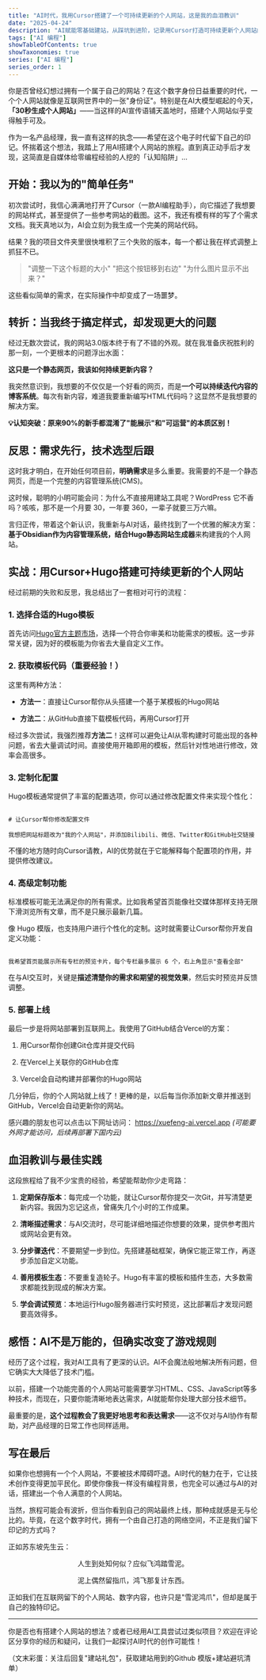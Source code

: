 ```yaml
---
title: "AI时代，我用Cursor搭建了一个可持续更新的个人网站，这是我的血泪教训" 
date: "2025-04-24" 
description: "AI赋能零基础建站，从踩坑到进阶，记录用Cursor打造可持续更新个人网站的实战与思考。" 
tags: ["AI 编程"]
showTableOfContents: true
showTaxonomies: true
series: ["AI 编程"]
series_order: 1
---
```


你是否曾经幻想过拥有一个属于自己的网站？在这个数字身份日益重要的时代，一个个人网站就像是互联网世界中的一张"身份证"。特别是在AI大模型崛起的今天，**「30秒生成个人网站」**——当这样的AI宣传语铺天盖地时，搭建个人网站似乎变得触手可及。

作为一名产品经理，我一直有这样的执念——希望在这个电子时代留下自己的印记。怀揣着这个想法，我踏上了用AI搭建个人网站的旅程。直到真正动手后才发现，这简直是自媒体给零编程经验的人挖的「认知陷阱」...

## 开始：我以为的"简单任务"

初次尝试时，我信心满满地打开了Cursor（一款AI编程助手），向它描述了我想要的网站样式，甚至提供了一些参考网站的截图。这不，我还有模有样的写了个需求文档。我天真地以为，AI会立刻为我生成一个完美的网站代码。

结果？我的项目文件夹里很快堆积了三个失败的版本，每一个都让我在样式调整上抓狂不已。

> "调整一下这个标题的大小"
>  "把这个按钮移到右边"
>  "为什么图片显示不出来？"

这些看似简单的需求，在实际操作中却变成了一场噩梦。

## 转折：当我终于搞定样式，却发现更大的问题

经过无数次尝试，我的网站3.0版本终于有了不错的外观。就在我准备庆祝胜利的那一刻，一个更根本的问题浮出水面：

**这只是一个静态网页，我该如何持续更新内容？**

我突然意识到，我想要的不仅仅是一个好看的网页，而是**一个可以持续迭代内容的博客系统**。每次有新内容，难道我要重新编写HTML代码吗？这显然不是我想要的解决方案。

**💡认知突破：原来90%的新手都混淆了"能展示"和"可运营"的本质区别！**


## 反思：需求先行，技术选型后跟

这时我才明白，在开始任何项目前，**明确需求**是多么重要。我需要的不是一个静态网页，而是一个完整的内容管理系统(CMS)。

这时候，聪明的小明可能会问：为什么不直接用建站工具呢？WordPress 它不香吗？咳咳，那不是一个月要 30，一年要 360，一辈子就要三万六嘛。

言归正传，带着这个新认识，我重新与AI对话，最终找到了一个优雅的解决方案：**基于Obsidian作为内容管理系统，结合Hugo静态网站生成器**来构建我的个人网站。

## 实战：用Cursor+Hugo搭建可持续更新的个人网站

经过前期的失败和反思，我总结出了一套相对可行的流程：

### 1. 选择合适的Hugo模板

首先访问[Hugo官方主题市场](https://themes.gohugo.io/)，选择一个符合你审美和功能需求的模板。这一步非常关键，因为好的模板能为你省去大量自定义工作。

### 2. 获取模板代码（重要经验！）

这里有两种方法：

- **方法一**：直接让Cursor帮你从头搭建一个基于某模板的Hugo网站

- **方法二**：从GitHub直接下载模板代码，再用Cursor打开

经过多次尝试，我强烈推荐**方法二**！这样可以避免让AI从零构建时可能出现的各种问题，省去大量调试时间。直接使用开箱即用的模板，然后针对性地进行修改，效率会高很多。

### 3. 定制化配置

Hugo模板通常提供了丰富的配置选项，你可以通过修改配置文件来实现个性化：

```

# 让Cursor帮你修改配置文件

我想把网站标题改为"我的个人网站"，并添加Bilibili、微信、Twitter和GitHub社交链接

```

不懂的地方随时向Cursor请教，AI的优势就在于它能解释每个配置项的作用，并提供修改建议。

### 4. 高级定制功能

标准模板可能无法满足你的所有需求。比如我希望首页能像社交媒体那样支持无限下滑浏览所有文章，而不是只展示最新几篇。

像 Hugo 模版，也支持用户进行个性化的定制。这时就需要让Cursor帮你开发自定义功能：

```

我希望首页能展示所有专栏的预览卡片，每个专栏最多展示 6 个，右上角显示"查看全部"

```

在与AI交互时，关键是**描述清楚你的需求和期望的视觉效果**，然后实时预览并反馈调整。

### 5. 部署上线

最后一步是将网站部署到互联网上。我使用了GitHub结合Vercel的方案：

1. 用Cursor帮你创建Git仓库并提交代码

2. 在Vercel上关联你的GitHub仓库

3. Vercel会自动构建并部署你的Hugo网站

几分钟后，你的个人网站就上线了！更棒的是，以后每当你添加新文章并推送到GitHub，Vercel会自动更新你的网站。


感兴趣的朋友也可以点击以下网址访问：
https://xuefeng-ai.vercel.app
*(可能要外网才能访问，后续再部署下国内云)*
## 血泪教训与最佳实践

这段旅程给了我不少宝贵的经验，希望能帮助你少走弯路：

1. **定期保存版本**：每完成一个功能，就让Cursor帮你提交一次Git，并写清楚更新内容。我因为忘记这点，曾痛失几个小时的工作成果。

2. **清晰描述需求**：与AI交流时，尽可能详细地描述你想要的效果，提供参考图片或网站会更有效。

3. **分步骤迭代**：不要期望一步到位。先搭建基础框架，确保它能正常工作，再逐步添加自定义功能。

4. **善用模板生态**：不要重复造轮子。Hugo有丰富的模板和插件生态，大多数需求都能找到现成的解决方案。

5. **学会调试预览**：本地运行Hugo服务器进行实时预览，这比部署后才发现问题要高效得多。

## 感悟：AI不是万能的，但确实改变了游戏规则

经历了这个过程，我对AI工具有了更深的认识。AI不会魔法般地解决所有问题，但它确实大大降低了技术门槛。

以前，搭建一个功能完善的个人网站可能需要学习HTML、CSS、JavaScript等多种技术，而现在，只要你能清晰地表达需求，AI就能帮你处理大部分技术细节。

最重要的是，**这个过程教会了我更好地思考和表达需求**——这不仅对与AI协作有帮助，对产品经理的日常工作也同样适用。

## 写在最后

如果你也想拥有一个个人网站，不要被技术障碍吓退。AI时代的魅力在于，它让技术创作变得更加平民化。即使你像我一样没有编程背景，也完全可以通过与AI的对话，搭建出一个令人满意的个人网站。

当然，旅程可能会有波折，但当你看到自己的网站最终上线，那种成就感是无与伦比的。毕竟，在这个数字时代，拥有一个由自己打造的网络空间，不正是我们留下印记的方式吗？

正如苏东坡先生云：
<center>
人生到处知何似？应似飞鸿踏雪泥。<br>  

泥上偶然留指爪，鸿飞那复计东西。
</center>

正如我们在互联网留下的个人网站、数字内容，也许只是"雪泥鸿爪"，但却是属于自己的独特印记。

---

你是否也有搭建个人网站的想法？或者已经用AI工具尝试过类似项目？欢迎在评论区分享你的经历和疑问，让我们一起探讨AI时代的创作可能性！

（文末彩蛋：关注后回复"建站礼包"，获取建站用到的Github 模版+建站避坑清单）